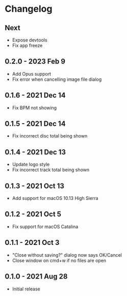 # Changelog

## Next
- Expose devtools
- Fix app freeze

## 0.2.0 - 2023 Feb 9
- Add Opus support
- Fix error when cancelling image file dialog

## 0.1.6 - 2021 Dec 14
- Fix BPM not showing

## 0.1.5 - 2021 Dec 14
- Fix incorrect disc total being shown

## 0.1.4 - 2021 Dec 13
- Update logo style
- Fix incorrect track total being shown

## 0.1.3 - 2021 Oct 13
- Add support for macOS 10.13 High Sierra

## 0.1.2 - 2021 Oct 5
- Fix support for macOS Catalina

## 0.1.1 - 2021 Oct 3
- "Close without saving?" dialog now says OK/Cancel
- Close window on cmd+w if no files are open

## 0.1.0 - 2021 Aug 28
- Initial release
